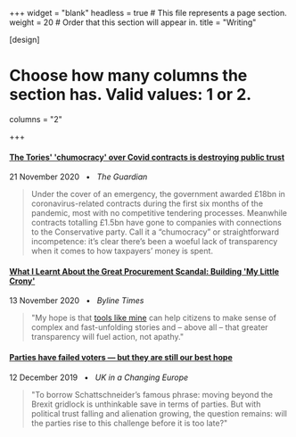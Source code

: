 +++
widget = "blank"
headless = true  # This file represents a page section.
weight = 20  # Order that this section will appear in.
title = "Writing"

[design]
# Choose how many columns the section has. Valid values: 1 or 2.
columns = "2"

+++

#### <i class="far fa-newspaper"></i>[The Tories' 'chumocracy' over Covid contracts is destroying public trust](https://www.theguardian.com/commentisfree/2020/nov/21/tories-covid-contracts-public-trust-government)

21 November 2020 &nbsp; &bull; &nbsp; _The Guardian_

> Under the cover of an emergency, the government awarded £18bn in coronavirus-related contracts during the first six months of the pandemic, most with no competitive tendering processes. Meanwhile contracts totalling £1.5bn have gone to companies with connections to the Conservative party. Call it a “chumocracy” or straightforward incompetence: it’s clear there’s been a woeful lack of transparency when it comes to how taxpayers’ money is spent.

    
#### <i class="far fa-newspaper"></i> [What I Learnt About the Great Procurement Scandal: Building 'My Little Crony'](https://bylinetimes.com/2020/11/13/what-i-learnt-about-the-great-procurement-scandal-building-my-little-crony/)

13 November 2020 &nbsp; &bull; &nbsp; _Byline Times_

> "My hope is that [tools like mine](https://sophieehill.shinyapps.io/my-little-crony/) can help citizens to make sense of complex and fast-unfolding stories and – above all – that greater transparency will fuel action, not apathy." 




#### <i class="far fa-newspaper"></i> [Parties have failed voters — but they are still our best hope](https://ukandeu.ac.uk/parties-have-failed-voters-but-they-are-still-our-best-hope/)

12 December 2019 &nbsp; &bull; &nbsp; _UK in a Changing Europe_

 > "To borrow Schattschneider’s famous phrase: moving beyond the Brexit gridlock is unthinkable save in terms of parties. But with political trust falling and alienation growing, the question remains: will the parties rise to this challenge before it is too late?"
    
    